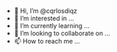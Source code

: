 - 👋 Hi, I’m @cqrlosdiqz
- 👀 I’m interested in ...
- 🌱 I’m currently learning ...
- 💞️ I’m looking to collaborate on ...
- 📫 How to reach me ...

<!---
cqrlosdiqz/cqrlosdiqz is a ✨ special ✨ repository because its `README.md` (this file) appears on your GitHub profile.
You can click the Preview link to take a look at your changes.
--->
